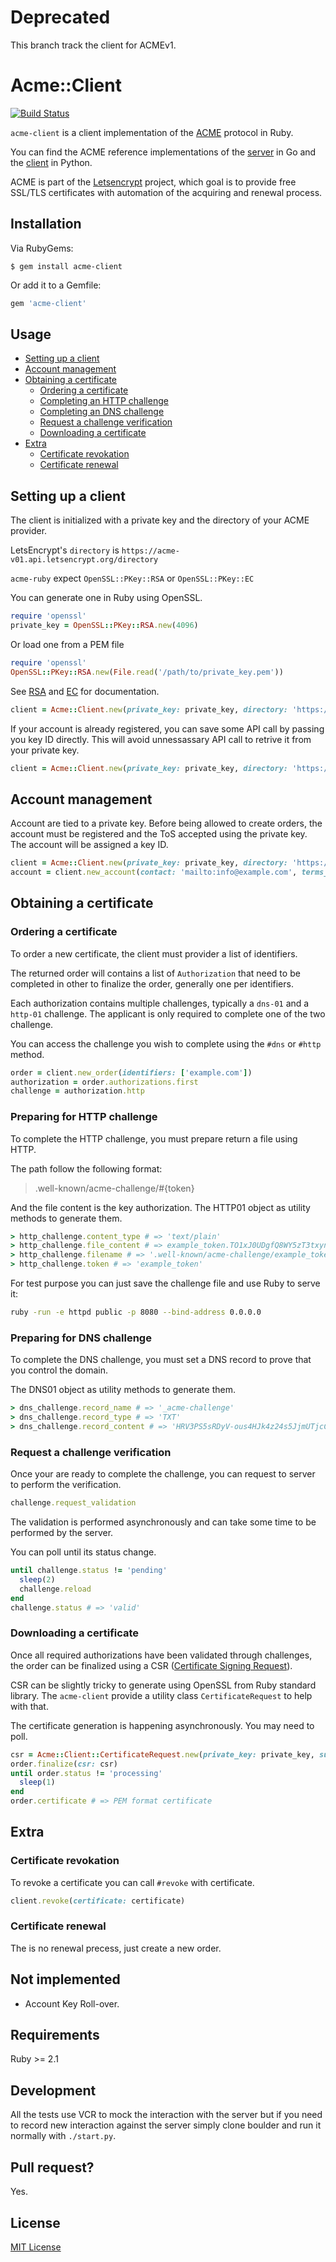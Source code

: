 # Deprecated

This branch track the client for ACMEv1.

# Acme::Client

[![Build Status](https://travis-ci.org/unixcharles/acme-client.svg?branch=master)](https://travis-ci.org/unixcharles/acme-client)

`acme-client` is a client implementation of the [ACME](https://github.com/ietf-wg-acme/acme) protocol in Ruby.

You can find the ACME reference implementations of the [server](https://github.com/letsencrypt/boulder) in Go and the [client](https://github.com/certbot/certbot) in Python.

ACME is part of the [Letsencrypt](https://letsencrypt.org/) project, which goal is to provide free SSL/TLS certificates with automation of the acquiring and renewal process.

## Installation

Via RubyGems:

    $ gem install acme-client

Or add it to a Gemfile:

```ruby
gem 'acme-client'
```

## Usage
* [Setting up a client](#setting-up-a-client)
* [Account management](#account-management)
* [Obtaining a certificate](#obtaining-a-certificate)
  * [Ordering a certificate](#ordering-a-certificate)
  * [Completing an HTTP challenge](#preparing-for-http-challenge)
  * [Completing an DNS challenge](#preparing-for-dns-challenge)
  * [Request a challenge verification](#request-a-challenge-verification)
  * [Downloading a certificate](#downloading-a-certificate)
* [Extra](#extra)
  * [Certificate revokation](#certificate-revokation)
  * [Certificate renewal](#certificate-renewal)

## Setting up a client

The client is initialized with a private key and the directory of your ACME provider.

LetsEncrypt's `directory` is `https://acme-v01.api.letsencrypt.org/directory`

`acme-ruby` expect `OpenSSL::PKey::RSA` or `OpenSSL::PKey::EC`

You can generate one in Ruby using OpenSSL.

```ruby
require 'openssl'
private_key = OpenSSL::PKey::RSA.new(4096)
```

Or load one from a PEM file

```ruby
require 'openssl'
OpenSSL::PKey::RSA.new(File.read('/path/to/private_key.pem'))
```

See [RSA](https://ruby.github.io/openssl/OpenSSL/PKey/RSA.html) and [EC](https://ruby.github.io/openssl/OpenSSL/PKey/EC.html) for documentation.


```ruby
client = Acme::Client.new(private_key: private_key, directory: 'https://acme-v01.api.letsencrypt.org/directory')
```

If your account is already registered, you can save some API call by passing you key ID directly. This will avoid unnessassary API call to retrive it from your private key.

```ruby
client = Acme::Client.new(private_key: private_key, directory: 'https://acme-v01.api.letsencrypt.org/directory', kid: 'https://example.com/acme/acct/1')
```

## Account management

Account are tied to a private key. Before being allowed to create orders, the account must be registered and the ToS accepted using the private key. The account will be assigned a key ID.

```ruby
client = Acme::Client.new(private_key: private_key, directory: 'https://acme-v01.api.letsencrypt.org/directory')
account = client.new_account(contact: 'mailto:info@example.com', terms_of_service_agreed: true)
```

## Obtaining a certificate
### Ordering a certificate

To order a new certificate, the client must provider a list of identifiers.

The returned order will contains a list of `Authorization` that need to be completed in other to finalize the order, generally one per identifiers.

Each authorization contains multiple challenges, typically a `dns-01` and a `http-01` challenge. The applicant is only required to complete one of the two challenge.

You can access the challenge you wish to complete using the `#dns` or `#http` method.

```ruby
order = client.new_order(identifiers: ['example.com'])
authorization = order.authorizations.first
challenge = authorization.http
```

### Preparing for HTTP challenge

To complete the HTTP challenge, you must prepare return a file using HTTP.

The path follow the following format:

> .well-known/acme-challenge/#{token}

And the file content is the key authorization. The HTTP01 object as utility methods to generate them.

```ruby
> http_challenge.content_type # => 'text/plain'
> http_challenge.file_content # => example_token.TO1xJ0UDgfQ8WY5zT3txynup87UU3PhcDEIcuPyw4QU
> http_challenge.filename # => '.well-known/acme-challenge/example_token'
> http_challenge.token # => 'example_token'
```

For test purpose you can just save the challenge file and use Ruby to serve it:

```bash
ruby -run -e httpd public -p 8080 --bind-address 0.0.0.0
```

### Preparing for DNS challenge

To complete the DNS challenge, you must set a DNS record to prove that you control the domain.

The DNS01 object as utility methods to generate them.

```ruby
> dns_challenge.record_name # => '_acme-challenge'
> dns_challenge.record_type # => 'TXT'
> dns_challenge.record_content # => 'HRV3PS5sRDyV-ous4HJk4z24s5JjmUTjcCaUjFt28-8'
```

### Request a challenge verification

Once your are ready to complete the challenge, you can request to server to perform the verification.

```ruby
challenge.request_validation
```

The validation is performed asynchronously and can take some time to be performed by the server.

You can poll until its status change.

```ruby
until challenge.status != 'pending'
  sleep(2)
  challenge.reload
end
challenge.status # => 'valid'
```

### Downloading a certificate

Once all required authorizations have been validated through challenges, the order can be finalized using a CSR ([Certificate Signing Request](https://en.wikipedia.org/wiki/Certificate_signing_request)).

CSR can be slightly tricky to generate using OpenSSL from Ruby standard library. The `acme-client` provide a utility class `CertificateRequest` to help with that.

The certificate generation is happening asynchronously. You may need to poll.

```ruby
csr = Acme::Client::CertificateRequest.new(private_key: private_key, subject: { common_name: 'example.com' })
order.finalize(csr: csr)
until order.status != 'processing'
  sleep(1)
end
order.certificate # => PEM format certificate
```

## Extra

### Certificate revokation

To revoke a certificate you can call `#revoke` with certificate.

```ruby
client.revoke(certificate: certificate)
```

### Certificate renewal

The is no renewal precess, just create a new order.


## Not implemented

- Account Key Roll-over.

## Requirements

Ruby >= 2.1

## Development

All the tests use VCR to mock the interaction with the server but if you
need to record new interaction against the server simply clone boulder and
run it normally with `./start.py`.

## Pull request?

Yes.

## License

[MIT License](http://opensource.org/licenses/MIT)

